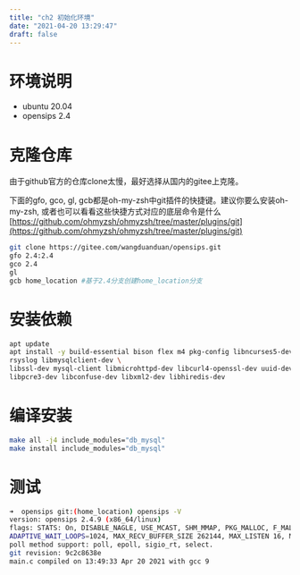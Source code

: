 ```yaml
---
title: "ch2 初始化环境"
date: "2021-04-20 13:29:47"
draft: false
---
```


# 环境说明
- ubuntu 20.04
- opensips 2.4


# 克隆仓库
由于github官方的仓库clone太慢，最好选择从国内的gitee上克隆。

下面的gfo, gco, gl, gcb都是oh-my-zsh中git插件的快捷键。建议你要么安装oh-my-zsh, 或者也可以看看这些快捷方式对应的底层命令是什么 [https://github.com/ohmyzsh/ohmyzsh/tree/master/plugins/git](https://github.com/ohmyzsh/ohmyzsh/tree/master/plugins/git)
```bash
git clone https://gitee.com/wangduanduan/opensips.git
gfo 2.4:2.4
gco 2.4
gl
gcb home_location #基于2.4分支创建home_location分支
```


# 安装依赖

```bash
apt update
apt install -y build-essential bison flex m4 pkg-config libncurses5-dev \
rsyslog libmysqlclient-dev \
libssl-dev mysql-client libmicrohttpd-dev libcurl4-openssl-dev uuid-dev \
libpcre3-dev libconfuse-dev libxml2-dev libhiredis-dev
```


# 编译安装
```bash
make all -j4 include_modules="db_mysql"
make install include_modules="db_mysql"
```

# 测试

```bash
➜  opensips git:(home_location) opensips -V
version: opensips 2.4.9 (x86_64/linux)
flags: STATS: On, DISABLE_NAGLE, USE_MCAST, SHM_MMAP, PKG_MALLOC, F_MALLOC, FAST_LOCK-ADAPTIVE_WAIT
ADAPTIVE_WAIT_LOOPS=1024, MAX_RECV_BUFFER_SIZE 262144, MAX_LISTEN 16, MAX_URI_SIZE 1024, BUF_SIZE 65535
poll method support: poll, epoll, sigio_rt, select.
git revision: 9c2c8638e
main.c compiled on 13:49:33 Apr 20 2021 with gcc 9
```

